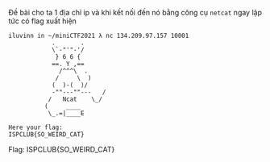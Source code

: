 Đề bài cho ta 1 địa chỉ ip và khi kết nối đến nó bằng công cụ `netcat` ngay lập tức có flag xuất hiện
```
iluvinn in ~/miniCTF2021 λ nc 134.209.97.157 10001
            .       .
            \`-"'"-'/
             } 6 6 {
            ==. Y ,==
              /^^^\  .
             /     \  )
            (  )-(  )/
            -""---""---   /
           /   Ncat    \_/
          (     ____
           \_.=|____E

Here your flag:
ISPCLUB{SO_WEIRD_CAT}
```
Flag: ISPCLUB{SO_WEIRD_CAT}
